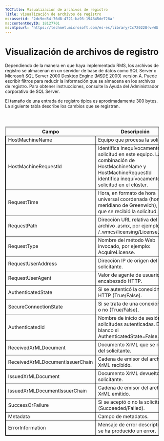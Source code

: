 ```yaml
---
TOCTitle: Visualización de archivos de registro
Title: Visualización de archivos de registro
ms:assetid: '2dc9ed54-76d8-4721-ba93-194845de726a'
ms:contentKeyID: 18127701
ms:mtpsurl: 'https://technet.microsoft.com/es-es/library/Cc720228(v=WS.10)'
---
```


Visualización de archivos de registro
=====================================

Dependiendo de la manera en que haya implementado RMS, los archivos de registro se almacenan en un servidor de base de datos como SQL Server o Microsoft SQL Server 2000 Desktop Engine (MSDE 2000) versión A. Puede escribir filtros para reducir la información que se almacena en los archivos de registro. Para obtener instrucciones, consulte la Ayuda del Administrador corporativo de SQL Server.

El tamaño de una entrada de registro típica es aproximadamente 300 bytes. La siguiente tabla describe los cambios que se registran.

###  

 
<table style="border:1px solid black;">
<colgroup>
<col width="50%" />
<col width="50%" />
</colgroup>
<thead>
<tr class="header">
<th>Campo</th>
<th>Descripción</th>
</tr>
</thead>
<tbody>
<tr class="odd">
<td style="border:1px solid black;">HostMachineName</td>
<td style="border:1px solid black;">Equipo que procesa la solicitud.</td>
</tr>
<tr class="even">
<td style="border:1px solid black;">HostMachineRequestId</td>
<td style="border:1px solid black;">Identifica inequívocamente esta solicitud en este equipo. La combinación de HostMachineName y HostMachineRequestId identifica inequívocamente la solicitud en el clúster.</td>
</tr>
<tr class="odd">
<td style="border:1px solid black;">RequestTime</td>
<td style="border:1px solid black;">Hora, en formato de hora universal coordenada (hora del meridiano de Greenwich), a la que se recibió la solicitud.</td>
</tr>
<tr class="even">
<td style="border:1px solid black;">RequestPath</td>
<td style="border:1px solid black;">Dirección URL relativa del archivo .asmx, por ejemplo: /_wmcs/licensing/License.asmx.</td>
</tr>
<tr class="odd">
<td style="border:1px solid black;">RequestType</td>
<td style="border:1px solid black;">Nombre del método Web invocado, por ejemplo: AcquireLicense.</td>
</tr>
<tr class="even">
<td style="border:1px solid black;">RequestUserAddress</td>
<td style="border:1px solid black;">Dirección IP de origen del solicitante.</td>
</tr>
<tr class="odd">
<td style="border:1px solid black;">RequestUserAgent</td>
<td style="border:1px solid black;">Valor de agente de usuario del encabezado HTTP.</td>
</tr>
<tr class="even">
<td style="border:1px solid black;">AuthenticatedState</td>
<td style="border:1px solid black;">Si se autenticó la conexión HTTP (True/False).</td>
</tr>
<tr class="odd">
<td style="border:1px solid black;">SecureConnectionState</td>
<td style="border:1px solid black;">Si se trata de una conexión SSL o no (True/False).</td>
</tr>
<tr class="even">
<td style="border:1px solid black;">AuthenticatedId</td>
<td style="border:1px solid black;">Nombre de inicio de sesión para solicitudes autenticadas. En blanco si AuthenticatedState=False.</td>
</tr>
<tr class="odd">
<td style="border:1px solid black;">ReceivedXrMLDocument</td>
<td style="border:1px solid black;">Documento XrML que se recibe del solicitante.</td>
</tr>
<tr class="even">
<td style="border:1px solid black;">ReceivedXrMLDocumentIssuerChain</td>
<td style="border:1px solid black;">Cadena de emisor del archivo XrML recibido.</td>
</tr>
<tr class="odd">
<td style="border:1px solid black;">IssuedXrMLDocument</td>
<td style="border:1px solid black;">Documento XrML devuelto al solicitante.</td>
</tr>
<tr class="even">
<td style="border:1px solid black;">IssuedXrMLDocumentIssuerChain</td>
<td style="border:1px solid black;">Cadena de emisor del archivo XrML emitido.</td>
</tr>
<tr class="odd">
<td style="border:1px solid black;">SuccessOrFailure</td>
<td style="border:1px solid black;">Si se aceptó o no la solicitud (Succeeded/Failed).</td>
</tr>
<tr class="even">
<td style="border:1px solid black;">Metadata</td>
<td style="border:1px solid black;">Campo de metadatos.</td>
</tr>
<tr class="odd">
<td style="border:1px solid black;">ErrorInformation</td>
<td style="border:1px solid black;">Mensaje de error descriptivo, si se ha producido un error.</td>
</tr>
</tbody>
</table>
